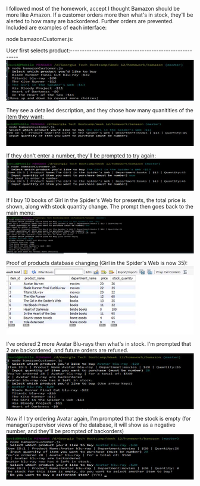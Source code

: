 I followed most of the homework, accept I thought Bamazon should be more like Amazon.  If a customer orders more then what's in stock, they'll be alerted to how many are backordered.  Further orders are prevented.  Included are examples of each interface:

node bamazonCustomer.js:

User first selects product:--------------------------------------------------------
![Image of screenshot1](/images/01.jpg)

They see a detailed description, and they chose how many quanitities of the item they want:
![Image of screenshot2](/images/02.jpg)

If they don't enter a number, they'll be prompted to try again:
![Image of screenshot3](/images/03.jpg)

If I buy 10 books of Girl in the Spider's Web for presents, the total price is shown, along with stock quantity change.  The prompt then goes back to the main menu:
![Image of screenshot4](/images/04.jpg)

Proof of products database changing (Girl in the Spider's Web is now 35):
![Image of screenshot5](/images/05.jpg)

I've ordered 2 more Avatar Blu-rays then what's in stock.  I'm prompted that 2 are backordered, and future orders are refused.
![Image of screenshot6](/images/06.jpg)

Now if I try ordering Avatar again, I'm prompted that the stock is empty (for manager/supervisor views of the database, it will show as a negative number, and they'll be prompted of backorders)
![Image of screenshot7](/images/07.jpg)